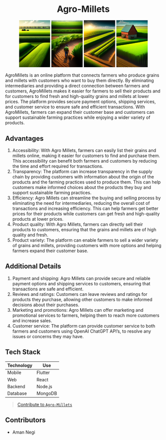 <h1 align="center"> Agro-Millets </h1>
<p align="middle">
  <img src="/images/farm.jpg" width="20%" />
  <img src="/images/farmer.jpg" width="20%" /> 
  <img src="/images/field.jpg" width="20%" />
  <img src="/images/farmhouse.jpg" width="20%" />
</p>

AgroMillets is an online platform that connects farmers who produce grains and millets with customers who want to buy them directly. By eliminating intermediaries and providing a direct connection between farmers and customers, AgroMillets makes it easier for farmers to sell their products and for customers to find fresh and high-quality grains and millets at lower prices. The platform provides secure payment options, shipping services, and customer service to ensure safe and efficient transactions. With AgroMillets, farmers can expand their customer base and customers can support sustainable farming practices while enjoying a wider variety of products.

## Advantages

1. Accessibility: With Agro Millets, farmers can easily list their grains and millets online, making it easier for customers to find and purchase them. This accessibility can benefit both farmers and customers by reducing the time and effort required for transactions.
2. Transparency: The platform can increase transparency in the supply chain by providing customers with information about the origin of the products and the farming practices used to produce them. This can help customers make informed choices about the products they buy and support sustainable farming practices.
3. Efficiency: Agro Millets can streamline the buying and selling process by eliminating the need for intermediaries, reducing the overall cost of transactions and increasing efficiency. This can help farmers get better prices for their products while customers can get fresh and high-quality products at lower prices.
4. Product quality: With Agro Millets, farmers can directly sell their products to customers, ensuring that the grains and millets are of high quality and fresh.
5. Product variety: The platform can enable farmers to sell a wider variety of grains and millets, providing customers with more options and helping farmers expand their customer base.

## Additional Details

1. Payment and shipping: Agro Millets can provide secure and reliable payment options and shipping services to customers, ensuring that transactions are safe and efficient.
2. Reviews and ratings: Customers can leave reviews and ratings for products they purchase, allowing other customers to make informed decisions about their purchases.
3. Marketing and promotions: Agro Millets can offer marketing and promotional services to farmers, helping them to reach more customers and increase sales.
4. Customer service: The platform can provide customer service to both farmers and customers using OpenAI ChatGPT API’s, to resolve any issues or concerns they may have.

## Tech Stack

| Technology | Use |
| --- | --- |
| Mobile | Flutter |
| Web | React |
| Backend | Node.js |
| Database | MongoDB |

> [Contribute to `Agro-Millets`](./doc/CONTRIBUTING.md)

## Contributors
- Aman Negi
<!-- Mai apne naam se karkek dikhara tu apne naam se kariyo -->
